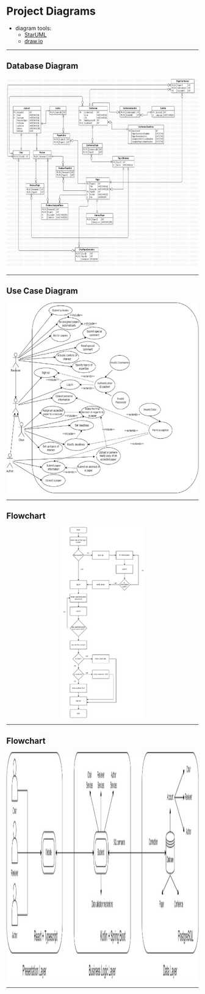 # Project Diagrams
- diagram tools:
  - <a href="https://staruml.io/">StarUML</a>
  - <a href="https://app.diagrams.net/">draw.io</a>

<hr/>

## Database Diagram

<p align="center"> <img src="https://github.com/EmanuelPutura/Keisatsu-cho/blob/main/diagrams/database_diagram.jpg" height="500"/> </p>

<hr/>

## Use Case Diagram

<p align="center"> <img src="https://github.com/EmanuelPutura/Keisatsu-cho/blob/main/diagrams/use_case_diagram.jpg" height="500"/> </p>

<hr/>

## Flowchart

<p align="center"> <img src="https://github.com/EmanuelPutura/Keisatsu-cho/blob/main/diagrams/flowchart.jpg" height="500"/> </p>

<hr/>

## Flowchart

<p align="center"> <img src="https://github.com/EmanuelPutura/Keisatsu-cho/blob/main/diagrams/Architecture_diagram.drawio.png" height="600"/> </p>

<hr/>
